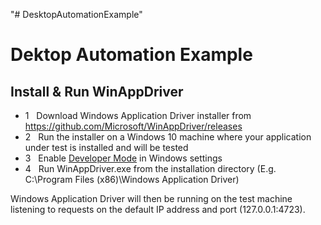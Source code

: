 "# DesktopAutomationExample" 


<h1> Dektop Automation Example </h1>
<h2> Install & Run WinAppDriver </h2>

- 1 &nbsp; Download Windows Application Driver installer from https://github.com/Microsoft/WinAppDriver/releases
- 2 &nbsp; Run the installer on a Windows 10 machine where your application under test is installed and will be tested
- 3 &nbsp; Enable [Developer Mode](https://learn.microsoft.com/en-us/windows/apps/get-started/enable-your-device-for-development) in Windows settings
- 4 &nbsp; Run WinAppDriver.exe from the installation directory (E.g. C:\Program Files (x86)\Windows Application Driver)

 Windows Application Driver will then be running on the test machine listening to requests on the default IP address and port (127.0.0.1:4723).
